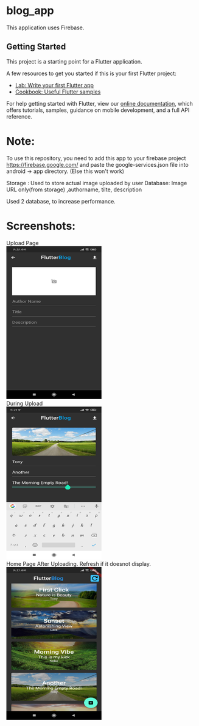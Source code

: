 # blog_app

This application uses Firebase. 

## Getting Started

This project is a starting point for a Flutter application.

A few resources to get you started if this is your first Flutter project:

- [Lab: Write your first Flutter app](https://flutter.dev/docs/get-started/codelab)
- [Cookbook: Useful Flutter samples](https://flutter.dev/docs/cookbook)

For help getting started with Flutter, view our
[online documentation](https://flutter.dev/docs), which offers tutorials,
samples, guidance on mobile development, and a full API reference.

# Note: 
To use this repository, you need to add this app to your firebase project https://firebase.google.com/ and paste the google-services.json file into android -> app directory. (Else this won't work) 

Storage : Used to store actual image uploaded by user
Database: Image URL only(from storage) ,authorname, tilte, description

Used 2 database, to increase performance.

# Screenshots: 
Upload Page <br>
<img src="https://raw.githubusercontent.com/VaniIndrali/flutter_blog_app/master/images/Upload_page.jpg" width="250" height="400" > <br>
During Upload <br>
<img src="https://raw.githubusercontent.com/VaniIndrali/flutter_blog_app/master/images/During_Upload.jpg" width="250" height="400" > <br>
Home Page After Uploading. Refresh if it doesnot display.  <br>
<img src="https://raw.githubusercontent.com/VaniIndrali/flutter_blog_app/master/images/Home_after_uploading.jpg" width="250" height="400" >


